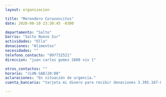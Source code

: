 ```yaml
---
layout: organizacion

title: "Merendero Corazoncitos"
date: 2020-08-10 23:30:45 -0300

departamento: "Salto"
barrio: "Salto Nuevo Sur"
actividades: "Olla"
donaciones: "Alimentos"
necesidades: ""
telefono_contacto: "097732521"
direccion: "juan carlos gomez 2600 viv 1"

otros_contactos: ""
horario: "(LUN-SAB)20:00"
aclaraciones: "En situación de urgencia."
cuenta_bancaria: "tarjeta mi dinero para recibir donaciones 3.395.167-8"

---
```

